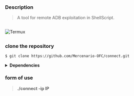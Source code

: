 ### Description
> A tool for remote ADB exploitation in ShellScript.
##
<div>
<img alt='Termux' src='https://img.shields.io/badge/Tested_in-Termux-100000?style=for-the-badge&logo= &logoColor=9FFF4B&labelColor=000000&color=B7FF43'/>
</div>

##

### clone the repository
```bash
$ git clone https://github.com/Mercenario-OFC/connect.git
```
<details>
  <summary><strong>Dependencies</strong></summary>

- pkg install pv -y
- pkg install termux-tools -y

</details>

### form of use

> **./connect -ip IP**

